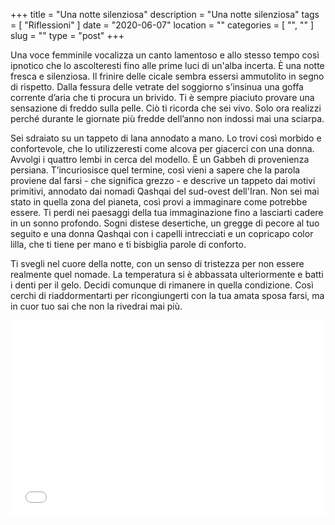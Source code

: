 +++
title = "Una notte silenziosa"
description = "Una notte silenziosa"
tags = [ "Riflessioni" ]
date = "2020-06-07"
location = ""
categories = [
  "",
  ""
]
slug = ""
type = "post"
+++

Una voce femminile vocalizza un canto lamentoso e allo stesso tempo così ipnotico che lo ascolteresti fino alle prime luci di un'alba incerta. È una notte fresca e silenziosa. Il frinire delle cicale sembra essersi ammutolito in segno di rispetto. Dalla fessura delle vetrate del soggiorno s’insinua una goffa corrente d’aria che ti procura un brivido. Ti è sempre piaciuto provare una sensazione di freddo sulla pelle. Ciò ti ricorda che sei vivo. Solo ora realizzi perché durante le giornate più fredde dell’anno non indossi mai una sciarpa. 

Sei sdraiato su un tappeto di lana annodato a mano. Lo trovi così morbido e confortevole, che lo utilizzeresti come alcova per giacerci con una donna. Avvolgi i quattro lembi in cerca del modello. È un Gabbeh di provenienza persiana. T’incuriosisce quel termine, così vieni a sapere che la parola proviene dal farsi - che significa grezzo - e descrive un tappeto dai motivi primitivi, annodato dai nomadi Qashqai del sud-ovest dell'Iran. Non sei mai stato in quella zona del pianeta, così provi a immaginare come potrebbe essere. Ti perdi nei paesaggi della tua immaginazione fino a lasciarti cadere in un sonno profondo. Sogni distese desertiche, un gregge di pecore al tuo seguito e una donna Qashqai con i capelli intrecciati e un copricapo color lilla, che ti tiene per mano e ti bisbiglia parole di conforto.

Ti svegli nel cuore della notte, con un senso di tristezza per non essere realmente quel nomade. La temperatura si è abbassata ulteriormente e batti i denti per il gelo. Decidi comunque di rimanere in quella condizione. Così cerchi di riaddormentarti per ricongiungerti con la tua amata sposa farsi, ma in cuor tuo sai che non la rivedrai mai più.

<div style="position: relative; padding-bottom: 56.25%; padding-top: 30px; height: 0; overflow: hidden;">
  <iframe src="//www.youtube.com/embed/L9Yv7GmTzQU"
  style="position: absolute; top: 0; left: 0; width: 100%; height: 100%;" allowfullscreen frameborder="0" title="YouTube Video"></iframe>
</div>

